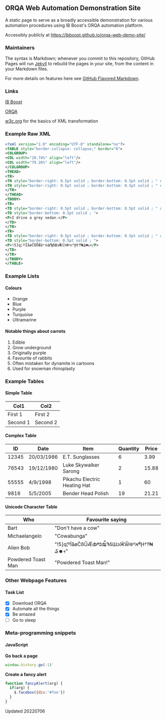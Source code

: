 ## ORQA Web Automation Demonstration Site

A static page to serve as a broadly accessible demonstration for various automation procedures using IB Boost's ORQA automation platform.

Accessibly publicly at https://ibboost.github.io/orqa-web-demo-site/

### Maintainers

The syntax is Markdown; whenever you commit to this repository, GitHub Pages will run [Jekyll](https://jekyllrb.com/) to rebuild the pages in your site, from the content in your Markdown files.

For more details on features here see [GitHub Flavored Markdown](https://guides.github.com/features/mastering-markdown/).

### Links

[IB Boost](https://ibboost.com/)

[ORQA](https://orqa.io/)

[w3c.org](https://www.w3.org/standards/xml/transformation) for the basics of XML transformation

### Example Raw XML

```xml
<?xml version="1.0" encoding="UTF-8" standalone="no"?>
<TABLE style="border-collapse: collapse;" border="0">
<COLGROUP>
<COL width="20.74%" align="left"/>
<COL width="79.26%" align="left"/>
</COLGROUP>
<THEAD>
<TR>
<TH style="border-right: 0.5pt solid ; border-bottom: 0.5pt solid ; " colspan="1" align="left">ColumnA</TH>
<TH style="border-right: 0.5pt solid ; border-bottom: 0.5pt solid ; " colspan="1" align="right">ColumnB</TH>
</TR>
</THEAD>
<TBODY>
<TR>
<TD style="border-right: 0.5pt solid ; border-bottom: 0.5pt solid ; " align="left">Some normal text</TD>
<TD style="border-bottom: 0.5pt solid ; ">
<P>I drive a grey sedan.</P>
</TD>
</TR>
<TR>
<TD style="border-right: 0.5pt solid ; border-bottom: 0.5pt solid ; " align="left">Some freaky text</TD>
<TD style="border-bottom: 0.5pt solid ; ">
<P>!5]q¦ºÎåøĈßŮǼȸʶʬʥ͌ϠδШͽӜѾ֍ᴽאᶿḨ†‽₦₷☻﴾</P>
</TD>
</TR>
</TBODY>
</TABLE>
```

### Example Lists

#### Colours

- Orange
- Blue
- Purple
- Turquoise 
- Ultramarine

#### Notable things about carrots

1. Edible
1. Grow underground
1. Originally purple
1. Favourite of rabbits
1. Often mistaken for dynamite in cartoons
1. Used for snowman rhinoplasty

### Example Tables

#### Simple Table

Col1 | Col2
---- | ----
First 1 | First 2
Second 1 | Second 2

#### Complex Table

ID | Date | Item | Quantity | Price 
---- | ---- | ---- | ---- | ----
12345 | 20/03/1986 | E.T. Sunglasses | 6 | 3.99
76543 | 19/12/1980 | Luke Skywalker Sarong | 2 | 15.88
55555 | 4/9/1998 | Pikachu Electric Heating Hat | 1 | 60
9816 | 5/5/2005 | Bender Head Polish | 19 | 21.21


#### Unicode Character Table

Who | Favourite saying
--- | ---
Bart | "Don't have a cow"
Michaelangelo | "Cowabunga"
Alien Bob | "!5]q¦ºÎåøĈßŮǼȸʶʬʥ͌ϠδШͽӜѾ֍ᴽאᶿḨ†‽₦₷☻﴾"
Powdered Toast Man | "Powdered Toast Man!"

### Other Webpage Features

#### Task List

- [x] Download ORQA
- [x] Automate all the things
- [x] Be amazed
- [ ] Go to sleep

### Meta-programming snippets

#### JavaScript

**Go back a page**

```javascript
window.history.go(-1)'
```

**Create a fancy alert**

```javascript
function fancyAlert(arg) {
  if(arg) {
    $.facebox({div:'#foo'})
  }
}
```

Updated 20220706
